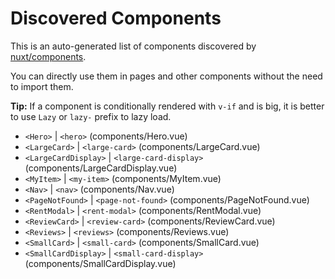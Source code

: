 # Discovered Components

This is an auto-generated list of components discovered by [nuxt/components](https://github.com/nuxt/components).

You can directly use them in pages and other components without the need to import them.

**Tip:** If a component is conditionally rendered with `v-if` and is big, it is better to use `Lazy` or `lazy-` prefix to lazy load.

- `<Hero>` | `<hero>` (components/Hero.vue)
- `<LargeCard>` | `<large-card>` (components/LargeCard.vue)
- `<LargeCardDisplay>` | `<large-card-display>` (components/LargeCardDisplay.vue)
- `<MyItem>` | `<my-item>` (components/MyItem.vue)
- `<Nav>` | `<nav>` (components/Nav.vue)
- `<PageNotFound>` | `<page-not-found>` (components/PageNotFound.vue)
- `<RentModal>` | `<rent-modal>` (components/RentModal.vue)
- `<ReviewCard>` | `<review-card>` (components/ReviewCard.vue)
- `<Reviews>` | `<reviews>` (components/Reviews.vue)
- `<SmallCard>` | `<small-card>` (components/SmallCard.vue)
- `<SmallCardDisplay>` | `<small-card-display>` (components/SmallCardDisplay.vue)
